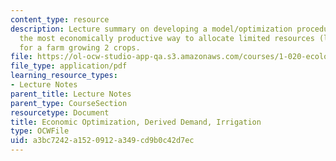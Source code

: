 ```yaml
---
content_type: resource
description: Lecture summary on developing a model/optimization procedure to determine
  the most economically productive way to allocate limited resources (land and water)
  for a farm growing 2 crops.
file: https://ol-ocw-studio-app-qa.s3.amazonaws.com/courses/1-020-ecology-ii-engineering-for-sustainability-spring-2008/a3bc7242a1520912a349cd9b0c42d7ec_lec16_17.pdf
file_type: application/pdf
learning_resource_types:
- Lecture Notes
parent_title: Lecture Notes
parent_type: CourseSection
resourcetype: Document
title: Economic Optimization, Derived Demand, Irrigation
type: OCWFile
uid: a3bc7242-a152-0912-a349-cd9b0c42d7ec
---
```

